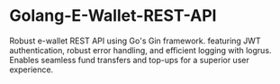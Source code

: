 # Golang-E-Wallet-REST-API
Robust e-wallet REST API using Go's Gin framework. featuring JWT authentication, robust error handling, and efficient logging with logrus. Enables seamless fund transfers and top-ups for a superior user experience.
